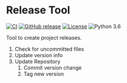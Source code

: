 # Release Tool

[![CI](https://github.com/offa/release-tool/workflows/ci/badge.svg)](https://github.com/offa/release-tool/actions)
[![GitHub release](https://img.shields.io/github/release/offa/release-tool.svg)](https://github.com/offa/release-tool/releases)
[![License](https://img.shields.io/badge/license-GPLv3-yellow.svg)](LICENSE)
![Python 3.6](https://img.shields.io/badge/python-3.7-green.svg)

Tool to create project releases.

1. Check for uncommitted files
1. Update version info
1. Update Repository
    1. Commit version change
    1. Tag new version
